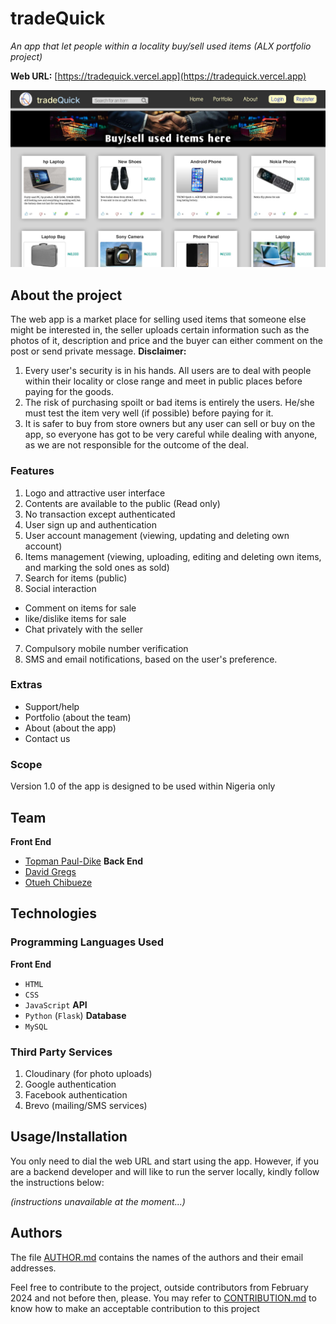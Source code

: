 # tradeQuick
*An app that let people within a locality buy/sell used items (ALX portfolio project)*

**Web URL:** [https://tradequick.vercel.app](https://tradequick.vercel.app)

![the_landing_page](https://github.com/tpauldike/rough_work/blob/main/designs/tradeQuick-landing-page.jpg)

## About the project
The web app is a market place for selling used items that someone else might be interested in, the seller uploads certain information such as the photos of it,
description and price and the buyer can either comment on the post or send private message.
**Disclaimer:**
1. Every user's security is in his hands. All users are to deal with people within their locality or close range and meet in public places before paying for
the goods.
3. The risk of purchasing spoilt or bad items is entirely the users. He/she must test the item very well (if possible) before paying for it.
4. It is safer to buy from store owners but any user can sell or buy on the app, so everyone has got to be very careful while dealing with anyone, as we are
not responsible for the outcome of the deal.

### Features
1. Logo and attractive user interface
2. Contents are available to the public (Read only)
3. No transaction except authenticated
4. User sign up and authentication
5. User account management (viewing, updating and deleting own account)
6. Items management (viewing, uploading, editing and deleting own items, and marking the sold ones as sold)
7. Search for items (public)
8. Social interaction
 - Comment on items for sale
 - like/dislike items for sale
 - Chat privately with the seller
7. Compulsory mobile number verification
8. SMS and email notifications, based on the user's preference.
  
### Extras
- Support/help
- Portfolio (about the team)
- About (about the app)
- Contact us

### Scope
Version 1.0 of the app is designed to be used within Nigeria only

## Team
**Front End**
- [Topman Paul-Dike](https://github.com/tpauldike)
**Back End**
- [David Gregs](https://github.com/davidgregs87)
- [Otueh Chibueze](https://github.com/OChibu)

## Technologies

### Programming Languages Used
**Front End**
- `HTML`
- `CSS`
- `JavaScript`
**API**
- `Python` (`Flask`)
**Database**
- `MySQL`

### Third Party Services
1. Cloudinary (for photo uploads)
2. Google authentication
3. Facebook authentication
4. Brevo (mailing/SMS services)

## Usage/Installation
You only need to dial the web URL and start using the app. However, if you are a backend developer and will like to run the server locally, kindly follow
the instructions below:

*(instructions unavailable at the moment...)*

## Authors
The file [AUTHOR.md](./AUTHOR.md) contains the names of the authors and their email addresses.

Feel free to contribute to the project, outside contributors from February 2024 and not before then, please. You may refer to [CONTRIBUTION.md](./CONTRIBUTION.md)
to know how to make an acceptable contribution to this project
